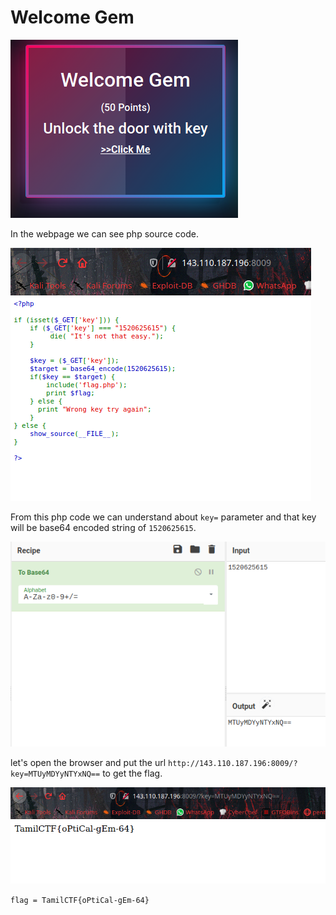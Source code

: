 # Welcome Gem

![](image/chall.png)

In the webpage we can see php source code.

![](image/web.png)

From this php code we can understand about `key=` parameter and that key will be base64 encoded string of `1520625615`.

![](image/web1.png)

let's open the browser and put the url `http://143.110.187.196:8009/?key=MTUyMDYyNTYxNQ==` to get the flag.

![](image/flag.png)

```flag = TamilCTF{oPtiCal-gEm-64}```
